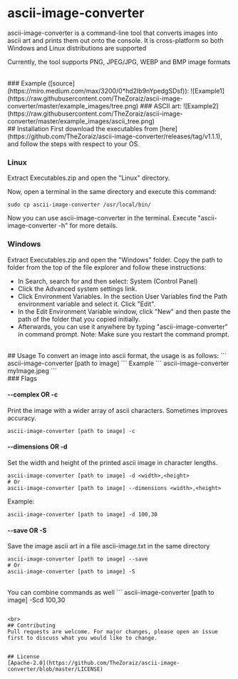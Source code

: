 # ascii-image-converter

ascii-image-converter is a command-line tool that converts images into ascii art and prints them out onto the console. It is cross-platform so both Windows and Linux distributions are supported

Currently, the tool supports PNG, JPEG/JPG, WEBP and BMP image formats

<br>
### Example ([source](https://miro.medium.com/max/3200/0*hd2Ib9nYpedgSDsf)):
![Example1](https://raw.githubusercontent.com/TheZoraiz/ascii-image-converter/master/example_images/tree.png)
### ASCII art:
![Example2](https://raw.githubusercontent.com/TheZoraiz/ascii-image-converter/master/example_images/ascii_tree.png)

<br>
## Installation
First download the executables from [here](https://github.com/TheZoraiz/ascii-image-converter/releases/tag/v1.1.1), and follow the steps with respect to your OS.

### Linux
Extract Executables.zip and open the "Linux" directory.

Now, open a terminal in the same directory and execute this command:

```
sudo cp ascii-image-converter /usr/local/bin/
```
Now you can use ascii-image-converter in the terminal. Execute "ascii-image-converter -h" for more details.

### Windows
Extract Executables.zip and open the "Windows" folder. Copy the path to folder from the top of the file explorer and follow these instructions:

* In Search, search for and then select: System (Control Panel)
* Click the Advanced system settings link.
* Click Environment Variables. In the section User Variables find the Path environment variable and select it. Click "Edit".
* In the Edit Environment Variable window, click "New" and then paste the path of the folder that you copied initially.
* Afterwards, you can use it anywhere by typing "ascii-image-converter" in command prompt. Note: Make sure you restart the command prompt.

<br>
## Usage
To convert an image into ascii format, the usage is as follows:
```
ascii-image-converter [path to image]
```
Example
```
ascii-image-converter myImage.jpeg
```
<br>
### Flags

#### --complex OR -c
Print the image with a wider array of ascii characters. Sometimes improves accuracy.
```
ascii-image-converter [path to image] -c
```


#### --dimensions OR -d
Set the width and height of the printed ascii image in character lengths.
```
ascii-image-converter [path to image] -d <width>,<height>
# Or
ascii-image-converter [path to image] --dimensions <width>,<height>
```
Example:
```
ascii-image-converter [path to image] -d 100,30
```

#### --save OR -S
Save the image ascii art in a file ascii-image.txt in the same directory
```
ascii-image-converter [path to image] --save
# Or
ascii-image-converter [path to image] -S

```
<br>
You can combine commands as well
```
ascii-image-converter [path to image] -Scd 100,30

```

<br>
## Contributing
Pull requests are welcome. For major changes, please open an issue first to discuss what you would like to change.


## License
[Apache-2.0](https://github.com/TheZoraiz/ascii-image-converter/blob/master/LICENSE)